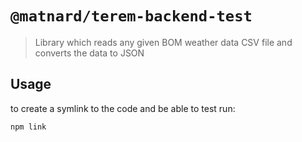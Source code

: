# `@matnard/terem-backend-test`

> Library which reads any given BOM weather data CSV file and converts
> the data to JSON

## Usage

to create a symlink to the code and be able to test run:

```
npm link
```
